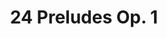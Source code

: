 ---
layout: pieces
title: "24 Preludes Op. 1"
opus: 1
tags:
 - Solo Piano
 - Composition
 - WIP
date_published: 2021-04-02
updated: true
pieces:
  - title: "Prelude No. 1" 
    key: "C Major"
    tempo: "Moderato"
    tags:
     - "Solo Piano"
     - "Abnormal Time Signature"
     - "To Be Replaced"
    info:
     - key: Time Signature
       value: 3/16
     - key: Length
       value: 101 Measures
    file: "/assets/music/24 preludes/audio/Prelude No. 1 in C - Moderato.mp3"
    pdf: "/assets/music/24 preludes/pdf/Prelude No. 1 in C - Moderato.pdf"
  

  - title: "Prelude No. 2" 
    key: "A Minor"
    tempo: "Lento"
    tags:
     - "Solo Piano"
     - "To Be Replaced"
    info:
     - key: Time Signature
       value: 4/4
     - key: Length
       value: 25 Measures
    file: "/assets/music/24 preludes/audio/Prelude No. 2 in A Minor - Lento.mp3"
    pdf: "/assets/music/24 preludes/pdf/Prelude No. 2 in A Minor - Lento.pdf"


  - title: "Prelude No. 3" 
    key: "G Major"
    tempo: "Andante"
    tags:
     - "Solo Piano"
     - "To Be Replaced"
    info:
     - key: Time Signature
       value: 4/4
     - key: Length
       value: 42 Measures
    description: "Originally written for the left hand."
    file: "/assets/music/24 preludes/audio/Prelude No. 3 in G Major - Andante.mp3"
    pdf: "/assets/music/24 preludes/pdf/Prelude No. 3 in G Major - Andante.pdf"

  - title: "Prelude No. 4" 
    key: "E Minor"
    tempo: "Presto"
    tags:
     - "Solo Piano"
    info:
     - key: Time Signature
       value: 6/8
     - key: Length
       value: 48 Measures
    description: "Originally much harder, with the top voice having intermittent eigth notes"
    file: "/assets/music/24 preludes/audio/Prelude No. 4 in E Minor - Presto.mp3"
    pdf: "/assets/music/24 preludes/pdf/Prelude No. 4 in E Minor - Presto.pdf"


  - title: "Prelude No. 5" 
    key: "D Major"
    tempo: "Vivace"
    tags:
     - "Solo Piano"
    info:
     - key: Time Signature
       value: 4/4
     - key: Length
       value: 38 Measures
    file: "/assets/music/24 preludes/audio/Prelude No. 5 in D Major - Vivace.mp3"
    pdf: "/assets/music/24 preludes/pdf/Prelude No. 5 in D Major - Vivace.pdf"


  - title: "Prelude No. 6" 
    key: "B Minor"
    tempo: "Presto"
    tags:
     - "Solo Piano"
    info:
     - key: Time Signature
       value: 4/4
     - key: Length
       value: 72 Measures
    file: "/assets/music/24 preludes/audio/Prelude No. 6 in B Minor - Presto.mp3"
    pdf: "/assets/music/24 preludes/pdf/Prelude No. 6 in B Minor - Presto.pdf"


  - title: "Prelude No. 7" 
    key: "A Major"
    tempo: "Presto"
    tags:
     - "Solo Piano"
     - "Abnormal Time Signature"
    info:
     - key: Time Signature
       value: 5/8
     - key: Length
       value: 62 Measures
    file: "/assets/music/24 preludes/audio/Prelude No. 7 in A Major - Presto.mp3"
    pdf: "/assets/music/24 preludes/pdf/Prelude No. 7 in A Major - Presto.pdf"


  - title: "Prelude No. 10" 
    key: "C&#9839 Minor"
    tempo: "Vivace"
    tags:
     - "Solo Piano"
     - "WIP"
    info:
     - key: Time Signature
       value: 2/2
     - key: Length
       value: 45 Measures
    file: "/assets/music/24 preludes/audio/Prelude No. 10 in C Sharp Minor - Vivace.mp3"
    pdf: "/assets/music/24 preludes/pdf/Prelude No. 10 in C Sharp Minor - Vivace.pdf"


  - title: "Prelude No. 13" 
    key: "G&#9837; Major"
    tempo: "Andante teneramente"
    tags:
     - "Solo Piano"
     - "WIP"
    info:
     - key: Time Signature
       value: 2/4
     - key: Length
       value: 71 Measures
    file: "/assets/music/24 preludes/audio/Prelude No. 13 in G Flat Major - Andante teneramente.mp3"
    pdf: "/assets/music/24 preludes/pdf/Prelude No. 13 in G Flat Major - Andante teneramente.pdf"
    creation_date: 2021-04-04


  - title: "Prelude No. 16" 
    key: "B&#9837; Minor"
    tempo: "Vivace"
    tags:
    - "Solo Piano"
    - "WIP"
    info:
    - key: Time Signature
      value: 4/4
    - key: Length
      value: 50 Measures
    file: "/assets/music/24 preludes/audio/Prelude No. 16 in B Flat Minor - Vivace.mp3"
    pdf: "/assets/music/24 preludes/pdf/Prelude No. 16 in B Flat Minor - Vivace.pdf"


  - title: "Prelude No. 18" 
    key: "F Minor"
    tempo: "Adagio"
    tags:
    - "Solo Piano"
    - "To Be Replaced"
    info:
    - key: Time Signature
      value: 4/4
    - key: Length
      value: 44 Measures
    file: "/assets/music/24 preludes/audio/Prelude No. 18 in F Minor - Adagio.mp3"
    pdf: "/assets/music/24 preludes/pdf/Prelude No. 18 in F Minor - Adagio.pdf"


  - title: "Prelude No. 20" 
    key: "C Minor"
    tempo: "Allegro"
    tags:
    - "Solo Piano"
    - "Japanese Scale"
    info:
    - key: Time Signature
      value: 6/8
    - key: Length
      value: 55 Measures
    description: "Based around the C In scale."
    file: "/assets/music/24 preludes/audio/Prelude No. 20 in C Minor - Allegro.mp3"
    pdf: "/assets/music/24 preludes/pdf/Prelude No. 20 in C Minor - Allegro.pdf"


  - title: "Prelude No. 22" 
    key: "G Minor"
    tempo: "Andante"
    tags:
    - "Solo Piano"
    - "To Be Replaced"
    info:
    - key: Time Signature
      value: 4/4
    - key: Length
      value: 32 Measures
    file: "/assets/music/24 preludes/audio/Prelude No. 22 in G Minor - Andante.mp3"
    pdf: "/assets/music/24 preludes/pdf/Prelude No. 22 in G Minor - Andante.pdf"

  - title: "Prelude No. 23" 
    key: "F Major"
    tempo: "Moderato"
    tags:
    - "Solo Piano"
    - "Abnormal Time Signature"
    info:
    - key: Time Signature
      value: 11/8
    - key: Length
      value: 21 Measures
    file: "/assets/music/24 preludes/audio/Prelude No. 23 in F Major - Moderato.mp3"
    pdf: "/assets/music/24 preludes/pdf/Prelude No. 23 in F Major - Moderato.pdf"


  - title: "Prelude No. 24" 
    key: "D Minor"
    tempo: "Moderato"
    tags:
     - "Solo Piano"
     - "Abnormal Time Signature"
    info:
     - key: Time Signature
       value: 19/16
     - key: Length
       value: 31 Measures
    description: |
      Created as an experiment of rhythmic dissonance and resolution. 
      The dissonance resolves in the B section through synchronization of the top and bottom voices and at the very end through a 
      time signature change to 5/4.
    file: "/assets/music/24 preludes/audio/Prelude No. 24 in D Minor - Moderato.mp3"
    pdf: "/assets/music/24 preludes/pdf/Prelude No. 24 in D Minor - Moderato.pdf"
---